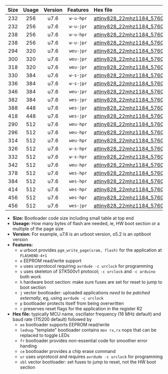 |Size|Usage|Version|Features|Hex file|
|:-:|:-:|:-:|:-:|:--|
|232|256|u7.6|`w-u-hpr`|[attiny828_22mhz1184_57600bps_ur.hex](https://raw.githubusercontent.com/stefanrueger/urboot/main/attiny828_22mhz1184_57600bps_ur.hex)|
|232|256|u7.6|`w-u-jpr`|[attiny828_22mhz1184_57600bps_ur_vbl.hex](https://raw.githubusercontent.com/stefanrueger/urboot/main/attiny828_22mhz1184_57600bps_ur_vbl.hex)|
|238|256|u7.6|`w-u-hpr`|[attiny828_22mhz1184_57600bps_lednop_ur.hex](https://raw.githubusercontent.com/stefanrueger/urboot/main/attiny828_22mhz1184_57600bps_lednop_ur.hex)|
|238|256|u7.6|`w-u-jpr`|[attiny828_22mhz1184_57600bps_lednop_ur_vbl.hex](https://raw.githubusercontent.com/stefanrueger/urboot/main/attiny828_22mhz1184_57600bps_lednop_ur_vbl.hex)|
|294|320|u7.6|`weu-jpr`|[attiny828_22mhz1184_57600bps_ee_ur_vbl.hex](https://raw.githubusercontent.com/stefanrueger/urboot/main/attiny828_22mhz1184_57600bps_ee_ur_vbl.hex)|
|300|320|u7.6|`weu-jpr`|[attiny828_22mhz1184_57600bps_ee_lednop_ur_vbl.hex](https://raw.githubusercontent.com/stefanrueger/urboot/main/attiny828_22mhz1184_57600bps_ee_lednop_ur_vbl.hex)|
|318|320|u7.6|`weu-jpr`|[attiny828_22mhz1184_57600bps_ee_lednop_fr_ur_vbl.hex](https://raw.githubusercontent.com/stefanrueger/urboot/main/attiny828_22mhz1184_57600bps_ee_lednop_fr_ur_vbl.hex)|
|330|384|u7.6|`w-s-jpr`|[attiny828_22mhz1184_57600bps_vbl.hex](https://raw.githubusercontent.com/stefanrueger/urboot/main/attiny828_22mhz1184_57600bps_vbl.hex)|
|336|384|u7.6|`w-s-jpr`|[attiny828_22mhz1184_57600bps_lednop_vbl.hex](https://raw.githubusercontent.com/stefanrueger/urboot/main/attiny828_22mhz1184_57600bps_lednop_vbl.hex)|
|346|384|u7.6|`weu-jpr`|[attiny828_22mhz1184_57600bps_ee_lednop_fr_ce_ur_vbl.hex](https://raw.githubusercontent.com/stefanrueger/urboot/main/attiny828_22mhz1184_57600bps_ee_lednop_fr_ce_ur_vbl.hex)|
|382|384|u7.6|`wes-jpr`|[attiny828_22mhz1184_57600bps_ee_vbl.hex](https://raw.githubusercontent.com/stefanrueger/urboot/main/attiny828_22mhz1184_57600bps_ee_vbl.hex)|
|388|448|u7.6|`wes-jpr`|[attiny828_22mhz1184_57600bps_ee_lednop_vbl.hex](https://raw.githubusercontent.com/stefanrueger/urboot/main/attiny828_22mhz1184_57600bps_ee_lednop_vbl.hex)|
|418|448|u7.6|`wes-jpr`|[attiny828_22mhz1184_57600bps_ee_lednop_fr_vbl.hex](https://raw.githubusercontent.com/stefanrueger/urboot/main/attiny828_22mhz1184_57600bps_ee_lednop_fr_vbl.hex)|
|290|512|u7.6|`weu-hpr`|[attiny828_22mhz1184_57600bps_ee_ur.hex](https://raw.githubusercontent.com/stefanrueger/urboot/main/attiny828_22mhz1184_57600bps_ee_ur.hex)|
|296|512|u7.6|`weu-hpr`|[attiny828_22mhz1184_57600bps_ee_lednop_ur.hex](https://raw.githubusercontent.com/stefanrueger/urboot/main/attiny828_22mhz1184_57600bps_ee_lednop_ur.hex)|
|314|512|u7.6|`weu-hpr`|[attiny828_22mhz1184_57600bps_ee_lednop_fr_ur.hex](https://raw.githubusercontent.com/stefanrueger/urboot/main/attiny828_22mhz1184_57600bps_ee_lednop_fr_ur.hex)|
|326|512|u7.6|`w-s-hpr`|[attiny828_22mhz1184_57600bps.hex](https://raw.githubusercontent.com/stefanrueger/urboot/main/attiny828_22mhz1184_57600bps.hex)|
|332|512|u7.6|`w-s-hpr`|[attiny828_22mhz1184_57600bps_lednop.hex](https://raw.githubusercontent.com/stefanrueger/urboot/main/attiny828_22mhz1184_57600bps_lednop.hex)|
|342|512|u7.6|`weu-hpr`|[attiny828_22mhz1184_57600bps_ee_lednop_fr_ce_ur.hex](https://raw.githubusercontent.com/stefanrueger/urboot/main/attiny828_22mhz1184_57600bps_ee_lednop_fr_ce_ur.hex)|
|378|512|u7.6|`wes-hpr`|[attiny828_22mhz1184_57600bps_ee.hex](https://raw.githubusercontent.com/stefanrueger/urboot/main/attiny828_22mhz1184_57600bps_ee.hex)|
|384|512|u7.6|`wes-hpr`|[attiny828_22mhz1184_57600bps_ee_lednop.hex](https://raw.githubusercontent.com/stefanrueger/urboot/main/attiny828_22mhz1184_57600bps_ee_lednop.hex)|
|414|512|u7.6|`wes-hpr`|[attiny828_22mhz1184_57600bps_ee_lednop_fr.hex](https://raw.githubusercontent.com/stefanrueger/urboot/main/attiny828_22mhz1184_57600bps_ee_lednop_fr.hex)|
|456|512|u7.6|`wes-hpr`|[attiny828_22mhz1184_57600bps_ee_lednop_fr_ce.hex](https://raw.githubusercontent.com/stefanrueger/urboot/main/attiny828_22mhz1184_57600bps_ee_lednop_fr_ce.hex)|
|456|512|u7.6|`wes-jpr`|[attiny828_22mhz1184_57600bps_ee_lednop_fr_ce_vbl.hex](https://raw.githubusercontent.com/stefanrueger/urboot/main/attiny828_22mhz1184_57600bps_ee_lednop_fr_ce_vbl.hex)|

- **Size:** Bootloader code size including small table at top end
- **Useage:** How many bytes of flash are needed, ie, HW boot section or a multiple of the page size
- **Version:** For example, u7.6 is an urboot version, o5.2 is an optiboot version
- **Features:**
  + `w` urboot provides `pgm_write_page(sram, flash)` for the application at `FLASHEND-4+1`
  + `e` EEPROM read/write support
  + `u` uses urprotocol requiring `avrdude -c urclock` for programming
  + `s` uses skeleton of STK500v1 protocol; `-c urclock` and `-c arduino` both work
  + `h` hardware boot section: make sure fuses are set for reset to jump to boot section
  + `j` vector bootloader: uploaded applications *need to be patched externally*, eg, using `avrdude -c urclock`
  + `p` bootloader protects itself from being overwritten
  + `r` preserves reset flags for the application in the register R2
- **Hex file:** typically MCU name, oscillator frequency (16 MHz default) and baud rate (115200 default) followed by
  + `ee` bootloader supports EEPROM read/write
  + `lednop` "template" bootloader contains `mov rx,rx` nops that can be replaced to toggle LEDs
  + `fr` bootloader provides non-essential code for smoother error handing
  + `ce` bootloader provides a chip erase command
  + `ur` uses urprotocol and requires `avrdude -c urclock` for programming
  + `vbl` vector bootloader: set fuses to jump to reset, not the HW boot section
